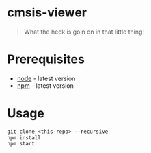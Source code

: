 cmsis-viewer
====================

> What the heck is goin on in that little thing!

# Prerequisites

 * [node](https://nodejs.org) - latest version
 * [npm](https://nodejs.org) - latest version

# Usage

```
git clone <this-repo> --recursive
npm install
npm start
```